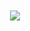 <div align="center">
  <br /><br /><img
    src="https://memepedia.ru/wp-content/uploads/2018/07/bez-nazvaniya-1-4-360x270.jpg"
  /><br /><br />
</div>
